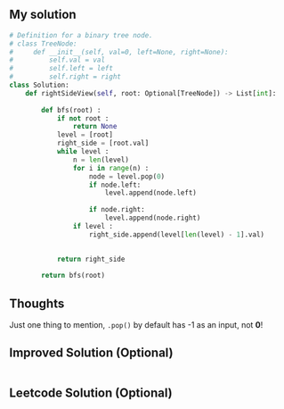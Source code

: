 ## My solution

```python
# Definition for a binary tree node.
# class TreeNode:
#     def __init__(self, val=0, left=None, right=None):
#         self.val = val
#         self.left = left
#         self.right = right
class Solution:
    def rightSideView(self, root: Optional[TreeNode]) -> List[int]:
        
        def bfs(root) :
            if not root :
                return None
            level = [root]
            right_side = [root.val]         
            while level :
                n = len(level)
                for i in range(n) :
                    node = level.pop(0)
                    if node.left: 
                        level.append(node.left)
                    
                    if node.right:
                        level.append(node.right)
                if level :
                    right_side.append(level[len(level) - 1].val)

        
            return right_side
        
        return bfs(root)
```

## Thoughts
Just one thing to mention, `.pop()` by default has -1 as an input, not **0**!

## Improved Solution (Optional)

```python

```

## Leetcode Solution (Optional)

```python

```